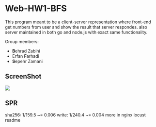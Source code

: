 # Web-HW1-BFS

This program meant to be a client-server representation where front-end get numbers from user and show the result that server respondes. also server maintained in both go and node.js with exact same functionality.

Group members:
+ **B**ehrad Zabihi
+ Erfan **F**arhadi
+ **S**epehr Zamani

## ScreenShot
![](https://uupload.ir/files/ybh6_screen_shot_2020-11-02_at_10.57.35_pm.jpg)

## SPR
sha256: 1/159.5 ~= 0.006
write: 1/240.4 ~= 0.004
more in nginx locust readme
